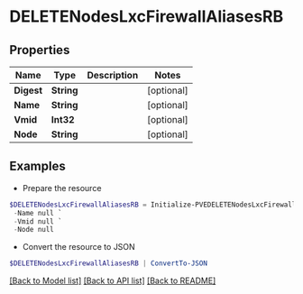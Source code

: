 # DELETENodesLxcFirewallAliasesRB
## Properties

Name | Type | Description | Notes
------------ | ------------- | ------------- | -------------
**Digest** | **String** |  | [optional] 
**Name** | **String** |  | [optional] 
**Vmid** | **Int32** |  | [optional] 
**Node** | **String** |  | [optional] 

## Examples

- Prepare the resource
```powershell
$DELETENodesLxcFirewallAliasesRB = Initialize-PVEDELETENodesLxcFirewallAliasesRB  -Digest null `
 -Name null `
 -Vmid null `
 -Node null
```

- Convert the resource to JSON
```powershell
$DELETENodesLxcFirewallAliasesRB | ConvertTo-JSON
```

[[Back to Model list]](../README.md#documentation-for-models) [[Back to API list]](../README.md#documentation-for-api-endpoints) [[Back to README]](../README.md)

